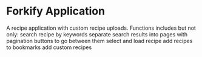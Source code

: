 # Forkify Application

A recipe application with custom recipe uploads.
Functions includes but not only:
search recipe by keywords
separate search results into pages with pagination buttons to go between them
select and load recipe
add recipes to bookmarks
add custom recipes
